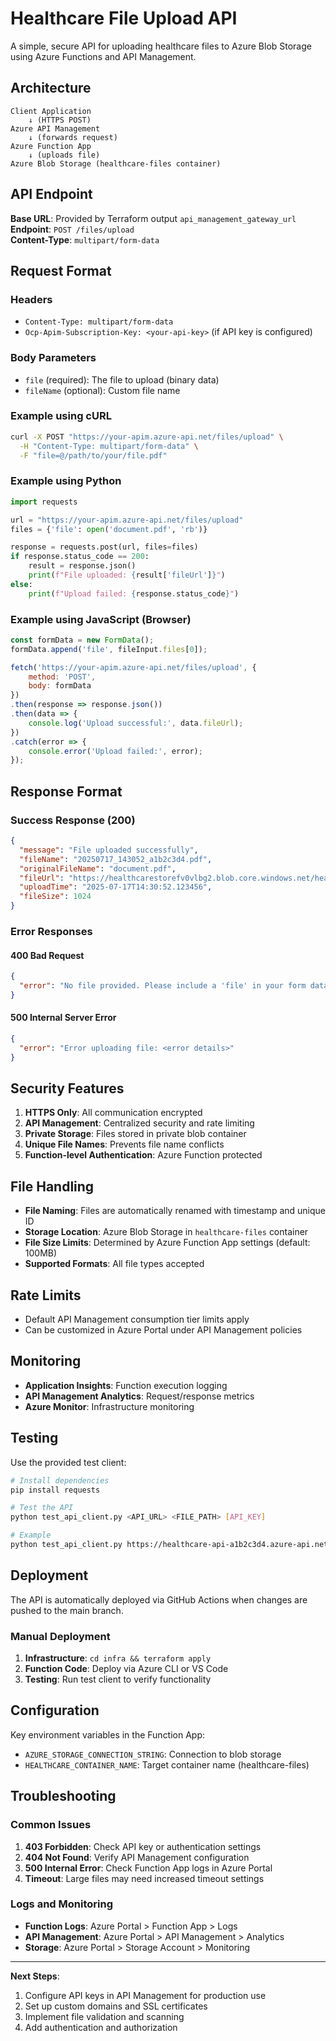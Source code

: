 # Healthcare File Upload API

A simple, secure API for uploading healthcare files to Azure Blob Storage using Azure Functions and API Management.

## Architecture

```
Client Application
    ↓ (HTTPS POST)
Azure API Management
    ↓ (forwards request)
Azure Function App
    ↓ (uploads file)
Azure Blob Storage (healthcare-files container)
```

## API Endpoint

**Base URL**: Provided by Terraform output `api_management_gateway_url`  
**Endpoint**: `POST /files/upload`  
**Content-Type**: `multipart/form-data`

## Request Format

### Headers
- `Content-Type: multipart/form-data`
- `Ocp-Apim-Subscription-Key: <your-api-key>` (if API key is configured)

### Body Parameters
- `file` (required): The file to upload (binary data)
- `fileName` (optional): Custom file name

### Example using cURL
```bash
curl -X POST "https://your-apim.azure-api.net/files/upload" \
  -H "Content-Type: multipart/form-data" \
  -F "file=@/path/to/your/file.pdf"
```

### Example using Python
```python
import requests

url = "https://your-apim.azure-api.net/files/upload"
files = {'file': open('document.pdf', 'rb')}

response = requests.post(url, files=files)
if response.status_code == 200:
    result = response.json()
    print(f"File uploaded: {result['fileUrl']}")
else:
    print(f"Upload failed: {response.status_code}")
```

### Example using JavaScript (Browser)
```javascript
const formData = new FormData();
formData.append('file', fileInput.files[0]);

fetch('https://your-apim.azure-api.net/files/upload', {
    method: 'POST',
    body: formData
})
.then(response => response.json())
.then(data => {
    console.log('Upload successful:', data.fileUrl);
})
.catch(error => {
    console.error('Upload failed:', error);
});
```

## Response Format

### Success Response (200)
```json
{
  "message": "File uploaded successfully",
  "fileName": "20250717_143052_a1b2c3d4.pdf",
  "originalFileName": "document.pdf", 
  "fileUrl": "https://healthcarestorefv0vlbg2.blob.core.windows.net/healthcare-files/20250717_143052_a1b2c3d4.pdf",
  "uploadTime": "2025-07-17T14:30:52.123456",
  "fileSize": 1024
}
```

### Error Responses

#### 400 Bad Request
```json
{
  "error": "No file provided. Please include a 'file' in your form data."
}
```

#### 500 Internal Server Error
```json
{
  "error": "Error uploading file: <error details>"
}
```

## Security Features

1. **HTTPS Only**: All communication encrypted
2. **API Management**: Centralized security and rate limiting
3. **Private Storage**: Files stored in private blob container
4. **Unique File Names**: Prevents file name conflicts
5. **Function-level Authentication**: Azure Function protected

## File Handling

- **File Naming**: Files are automatically renamed with timestamp and unique ID
- **Storage Location**: Azure Blob Storage in `healthcare-files` container
- **File Size Limits**: Determined by Azure Function App settings (default: 100MB)
- **Supported Formats**: All file types accepted

## Rate Limits

- Default API Management consumption tier limits apply
- Can be customized in Azure Portal under API Management policies

## Monitoring

- **Application Insights**: Function execution logging
- **API Management Analytics**: Request/response metrics
- **Azure Monitor**: Infrastructure monitoring

## Testing

Use the provided test client:

```bash
# Install dependencies
pip install requests

# Test the API
python test_api_client.py <API_URL> <FILE_PATH> [API_KEY]

# Example
python test_api_client.py https://healthcare-api-a1b2c3d4.azure-api.net/files/upload test.txt
```

## Deployment

The API is automatically deployed via GitHub Actions when changes are pushed to the main branch.

### Manual Deployment

1. **Infrastructure**: `cd infra && terraform apply`
2. **Function Code**: Deploy via Azure CLI or VS Code
3. **Testing**: Run test client to verify functionality

## Configuration

Key environment variables in the Function App:

- `AZURE_STORAGE_CONNECTION_STRING`: Connection to blob storage
- `HEALTHCARE_CONTAINER_NAME`: Target container name (healthcare-files)

## Troubleshooting

### Common Issues

1. **403 Forbidden**: Check API key or authentication settings
2. **404 Not Found**: Verify API Management configuration
3. **500 Internal Error**: Check Function App logs in Azure Portal
4. **Timeout**: Large files may need increased timeout settings

### Logs and Monitoring

- **Function Logs**: Azure Portal > Function App > Logs
- **API Management**: Azure Portal > API Management > Analytics
- **Storage**: Azure Portal > Storage Account > Monitoring

---

**Next Steps**: 
1. Configure API keys in API Management for production use
2. Set up custom domains and SSL certificates
3. Implement file validation and scanning
4. Add authentication and authorization
